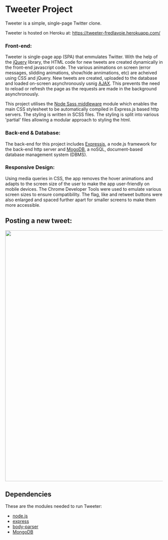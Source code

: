 # Tweeter Project

Tweeter is a simple, single-page Twitter clone.

Tweeter is hosted on Heroku at: <https://tweeter-fredlavoie.herokuapp.com/>

### Front-end:
Tweeter is single-page app (SPA) that emmulates Twitter. With the help of the [jQuery](https://jquery.com/) library, the HTML code for new tweets are created dynamically in the front-end javascript code. The various animations on screen (error messages, slidding animations, show/hide annimations, etc) are acheived using CSS and jQuery. New tweets are created, uploaded to the database and loaded on-screen asynchronously usnig [AJAX](https://en.wikipedia.org/wiki/Ajax_%28programming%29). This prevents the need to reload or refresh the page as the requests are made in the background asynchronously.

This project utilises the [Node Sass middleware](https://www.npmjs.com/package/node-sass-middleware) module which enables the main CSS stylesheet to be automatically compiled in Express.js based http servers. The styling is written in SCSS files. The styling is split into various 'partial' files allowing a modular approach to styling the html.

### Back-end & Database:
The back-end for this project includes [Expressjs](https://expressjs.com/), a node.js framework for the back-end http server and [MogoDB](https://www.mongodb.com/), a noSQL, document-based database management system (DBMS).

### Responsive Design:
Using media queries in CSS, the app removes the hover animations and adapts to the screen size of the user to make the app user-friendly on mobile devices. The Chrome Developer Tools were used to emulate various screen sizes to ensure compatibility. The flag, like and retweet buttons were also enlarged and spaced further apart for smaller screens to make them more accessible.

## Posting a new tweet:

<img src="./screenshots/ScreenRecording2.gif" width="800">

## Dependencies

These are the modules needed to run Tweeter:

- [node.js](https://nodejs.org)
- [express](https://expressjs.com/)
- [body-parser](https://www.npmjs.com/package/body-parser)
- [MongoDB](https://www.mongodb.com/)




